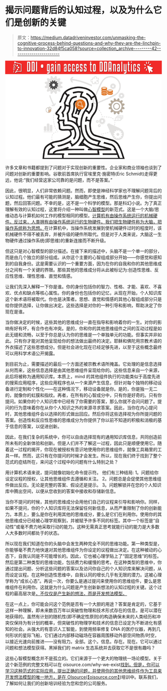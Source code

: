 # 揭示问题背后的认知过程，以及为什么它们是创新的关键

> 原文：<https://medium.datadriveninvestor.com/unmasking-the-cognitive-process-behind-questions-and-why-they-are-the-linchpin-to-innovation-32d84f5ca058?source=collection_archive---------42----------------------->

[![](img/690d883ef3f3dc5d4eada22e49c7bb10.png)](http://www.track.datadriveninvestor.com/181206BRed)![](img/d524cbf55260709a069a6165d7132c8d.png)

许多文章和书籍都提到了问题对于实现创新的重要性。企业家和商业领袖也谈到了问题对创新的重要影响。谷歌前首席执行官埃里克·施密特(Eric Schmidt)走得更远，他说:“我们经营这家公司靠的是问题，而不是答案。”

因此，很明显，人们非常依赖问题。然而，即使是神经科学家也不理解问题背后的认知过程。他们最有可能的猜测是，脑细胞产生思维，然后思维产生你，你提出问题，然后回答问题。不幸的是，这不是一个科学的模型。那是科幻小说。为了真正理解有效的认知过程，这里将介绍一种叫做[心智模型](https://www.youtube.com/watch?v=Jw-o7qoBlDE)的新范式。这是一个大脑/思维动态与计算机如何工作的模型相同的模型。[计算机有由操作系统运行的机械硬件。反过来，人类拥有由操作系统运行的生物硬件。我们把生物硬件称为大脑，把操作系统称为思想。](https://www.linkedin.com/pulse/unmasking-how-intelligence-collaborates-emotion-facilitate-krutz/)在计算机中，当操作系统发展到使机械硬件过时的程度时，该机械硬件不得不被丢弃，并被升级的硬件所取代。但是对于人类来说，大脑这一生物硬件通过操作系统(即思维)的重新连接而不断升级。

但这只是对心智模型的部分描述。在接下来的描述中，头脑不是一个单一的部分，而是由几个独立的部分组成。从你这个主要的心智组成部分开始——你感觉和感知到的自我身份。这是需要认识的一个重要方面，因为在你的自我和你的其他思维成分之间有一个关键的界限。那些其他的思维成分将从此被标记为:创造性思维、反应性思维、理性思维、直觉和情感。

让我们先深入解释一下你是谁。你的身份包括你的智力、性格、才能、喜欢、不喜欢、优点和缺点等核心属性。你的身份也包括你的记忆，从现在开始，个人知识库这个新术语将被取代。你也是决策者。思想、直觉和情感的其他心智组成部分只是给你提供选择，让你做出决定。这些选择是对你的一种引导和影响，帮助决定了你现在是谁。

当你做决定的时候，这些其他的思维成分一直在指导和影响着你的一生。对你的影响有好有坏，有合作也有冲突。是的，你和你的其他思维组件之间的互动过程是如此无缝和流畅，以至于你总是认为你的思维是一个单独单元的功能。但事实并非如此。只有你才能对其他呈现给你的想法做出最终的决定。耶稣和佛陀用宗教术语的外衣描述了这些思想成分。但是社会进化现在已经足够先进，以至于这些概念最终可以用科学术语公开揭露。

到目前为止，需要描述的最后一个方面还被宗教术语所掩盖。它处理的是信息选择从何而来，这些信息选择是由其他思维组件呈现给你的。这些信息来自一个来源，此后将被称为通用知识库。本质上，mind 的其他组件执行的功能类似于高度先进的搜索应用程序，这些应用程序也从一个来源产生信息，但针对每个独特的移动设备进行定制和个性化——在这种情况下，移动设备就是你。是的，你是独一无二的，就像你的虹膜和指纹。再者，在所有的心智成分中，只有你是好奇的。只有你提问。如果你的个人知识库中已经有了你需要的答案，那么你就不会问问题了。提问的行为意味着你在从你个人知识之外的来源寻求答案。因此，当你在内心提问时，其他思维组件会以选择的形式做出回应。然后你将这些选择视为你所提问题的答案。创造性和反应性思维的思维成分为你提供了你以前不知道的积极和消极的基于信息的答案，以促进创新。

因此，在我们复杂的系统中，你可以自由选择现有的通用知识库信息，共同创造前所未有的全新体验和创新。但是人们并不了解这一过程，因此只是顺便使用它。随着这一过程的揭开，你现在被授权有意识地使用你的思维组件，就像工具箱里的工具一样。然而，这只有在你提问的时候才会发生。所以，现在我们终于找到了整个范式的症结所在，来问这个过程中的问题有什么特别之处？

用计算机术语来说，提问就像初始化命令提示符。
他们有三种结局:
1。问题给你设定议程的授权，让其他思维组件去遵循和关注。
2。问题总是会促使其他思维组件做出反应。无论是完整的答案、假设还是提示。
3。问题解锁并在您的个人知识库中腾出空间，以便从您收到的答案中接收和存储新信息。

当你不提问的时候，其他的思维成分会用他们自己的议程来引导和影响你。同样，如果不提问，你的个人知识库将无法保留任何新信息，从而严重限制了你的创新能力。本质上，要么是你在利用其他的思维成分，要么是它们在利用你。使用你的其他思维成分已经被心理学观察到，并被赋予许多不同的标签。其中一个标签是“自动性”或毫不费力地采取行动的能力。这种无需真正思考就能行动的能力是大多数人大多数时间都处于的状态。

所以现在我们知道在你的头脑中会发生两种完全不同的思维功能。第一种类型是，你能够毫不费力地快速对其他思维组件为你设定的议程做出决定。在这种被动的心态下，自我认同是不可能增长的。因此，它也被心理学贴上了“固定思维”的标签。然后是第二种类型的思维功能，包括费力和缓慢的思考。在这种类型的思维中，你通过提出问题、分析这些问题的答案以及访问你自己的个人知识库来解决问题，从而设定议程。在这种创造性思维中，自我认同的增长几乎有无限的潜力。这被心理学称为“成长心态”。再说一次，你要么是通过提问来使用你的思维组件，要么是思维组件在利用你。这就是为什么问题是产生创新新想法的认知过程的关键。这个过程的最高层次是[，不仅仅是产生新的想法，而是开发想法模型。](https://www.linkedin.com/pulse/why-breakthrough-innovators-develop-idea-models-how-you-anton-krutz/)

在这一点上，你可能会问这个范例是否有一个大胆的用途？答案是肯定的，它基于这样一种理解，即未来数百万年以突破性物理和技术形式存在的信息，是可以潜在地获得的。虽然有计划的随机性(即不确定性原则)的构造确保未来的人类经历和冲突仅保持为有计划的概率，但突破性的物理学和技术的信息已设定为不断进化有感知的社会。从强大的有意识人工智能，到使用频率修复 DNA 的医疗仪器，再到几何形状的星际飞船，它们通过内部移动磁场在容器周围移动外部空间物质/时空，以接近光速向前推进——没有阻力。全部。这个。信息。存在。现在。它可以通过问题和想法模型获得。黑掉我们的 matrix 生态系统并去获取它不是很有趣吗？

这些心智模型概念并不是孤立的。它们来源于一个更大的物理统一场论模型。关于这个新范例的完整文档可以在 oisource.com/why-we-exist[找到。但是，你可以学习这种范式的实际应用，提出正确的问题，并使用你的其他思维组件作为工具来开发想法模型的唯一地方，是在 OIsource(【oisource.com】](https://oisource.com/why-we-exist.html))培训中。联系我们，了解如何让我们的创新培训经验为您和您的公司服务。